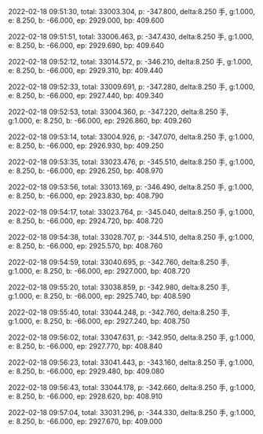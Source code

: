 2022-02-18 09:51:30, total: 33003.304, p: -347.800, delta:8.250 手, g:1.000, e: 8.250, b: -66.000, ep: 2929.000, bp: 409.600

2022-02-18 09:51:51, total: 33006.463, p: -347.430, delta:8.250 手, g:1.000, e: 8.250, b: -66.000, ep: 2929.690, bp: 409.640

2022-02-18 09:52:12, total: 33014.572, p: -346.210, delta:8.250 手, g:1.000, e: 8.250, b: -66.000, ep: 2929.310, bp: 409.440

2022-02-18 09:52:33, total: 33009.691, p: -347.280, delta:8.250 手, g:1.000, e: 8.250, b: -66.000, ep: 2927.440, bp: 409.340

2022-02-18 09:52:53, total: 33004.360, p: -347.220, delta:8.250 手, g:1.000, e: 8.250, b: -66.000, ep: 2926.860, bp: 409.260

2022-02-18 09:53:14, total: 33004.926, p: -347.070, delta:8.250 手, g:1.000, e: 8.250, b: -66.000, ep: 2926.930, bp: 409.250

2022-02-18 09:53:35, total: 33023.476, p: -345.510, delta:8.250 手, g:1.000, e: 8.250, b: -66.000, ep: 2926.250, bp: 408.970

2022-02-18 09:53:56, total: 33013.169, p: -346.490, delta:8.250 手, g:1.000, e: 8.250, b: -66.000, ep: 2923.830, bp: 408.790

2022-02-18 09:54:17, total: 33023.764, p: -345.040, delta:8.250 手, g:1.000, e: 8.250, b: -66.000, ep: 2924.720, bp: 408.720

2022-02-18 09:54:38, total: 33028.707, p: -344.510, delta:8.250 手, g:1.000, e: 8.250, b: -66.000, ep: 2925.570, bp: 408.760

2022-02-18 09:54:59, total: 33040.695, p: -342.760, delta:8.250 手, g:1.000, e: 8.250, b: -66.000, ep: 2927.000, bp: 408.720

2022-02-18 09:55:20, total: 33038.859, p: -342.980, delta:8.250 手, g:1.000, e: 8.250, b: -66.000, ep: 2925.740, bp: 408.590

2022-02-18 09:55:40, total: 33044.248, p: -342.760, delta:8.250 手, g:1.000, e: 8.250, b: -66.000, ep: 2927.240, bp: 408.750

2022-02-18 09:56:02, total: 33047.631, p: -342.950, delta:8.250 手, g:1.000, e: 8.250, b: -66.000, ep: 2927.770, bp: 408.840

2022-02-18 09:56:23, total: 33041.443, p: -343.160, delta:8.250 手, g:1.000, e: 8.250, b: -66.000, ep: 2929.480, bp: 409.080

2022-02-18 09:56:43, total: 33044.178, p: -342.660, delta:8.250 手, g:1.000, e: 8.250, b: -66.000, ep: 2928.620, bp: 408.910

2022-02-18 09:57:04, total: 33031.296, p: -344.330, delta:8.250 手, g:1.000, e: 8.250, b: -66.000, ep: 2927.670, bp: 409.000